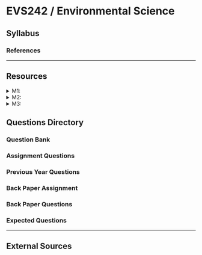 # EVS242 / Environmental Science

## Syllabus

### References

***

## Resources

<details>

<summary>M1: </summary>



</details>

<details>

<summary>M2: </summary>



</details>

<details>

<summary>M3: </summary>



</details>

## Questions Directory

### Question Bank

### Assignment Questions

### Previous Year Questions

### Back Paper Assignment

### Back Paper Questions

### Expected Questions

***

## External Sources
